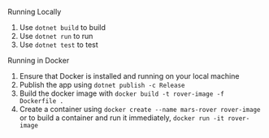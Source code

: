 Running Locally
1. Use ```dotnet build``` to build
2. Use ```dotnet run``` to run
3. Use ```dotnet test``` to test


Running in Docker
1. Ensure that Docker is installed and running on your local machine
2. Publish the app using ```dotnet publish -c Release```
3. Build the docker image with ```docker build -t rover-image -f Dockerfile .```
4. Create a container using ```docker create --name mars-rover rover-image``` or to build a container and run it immediately, ```docker run -it rover-image```
